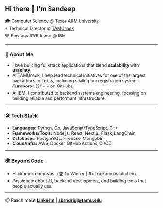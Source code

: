 ## Hi there 👋 I'm Sandeep

🎓 Computer Science @ Texas A&M University  
⚡ Technical Director @ [TAMUhack](https://tamuhack.com)  
💻 Previous SWE Intern @ IBM  

---

### 🚀 About Me  
- I love building full-stack applications that blend **scalability** with **usability**.  
- At TAMUhack, I help lead technical initiatives for one of the largest hackathons in Texas, including scaling our registration system **Ouroboros** (30+ ⭐ on GitHub).  
- At IBM, I contributed to backend systems engineering, focusing on building reliable and performant infrastructure.  

---

### 🛠️ Tech Stack  
- **Languages:** Python, Go, JavaScript/TypeScript, C++  
- **Frameworks/Tools:** Node.js, React, Next.js, Flask, LangChain  
- **Databases:** PostgreSQL, Firebase, MongoDB  
- **Cloud/Infra:** AWS, Docker, GitHub Actions, CI/CD  

---

### 🌍 Beyond Code  
- Hackathon enthusiast (🏆 2x Winner | 5+ hackathons pitched).  
- Passionate about AI, backend development, and building tools that people actually use.  

---

📫 Reach me at **[LinkedIn](https://www.linkedin.com/in/sandeepkandrigi/)** | **skandrigi@tamu.edu**
